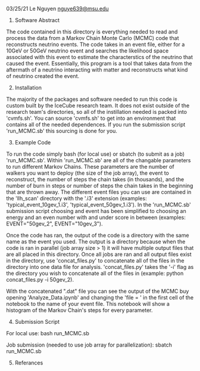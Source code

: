 03/25/21
Le Nguyen
nguye639@msu.edu

1. Software Abstract
  
  The code contained in this directory is everything needed to read and process the data from a Markov Chain Monte Carlo (MCMC) code that reconstructs neutrino events. The code takes in an event file, either for a 10GeV or 50GeV neutrino event and searches the likelihood space associated with this event to estimate the characterstics of the neutrino that caused the event. Essentially, this program is a tool that takes data from the aftermath of a neutrino interacting with matter and reconstructs what kind of neutrino created the event.

2. Installation

  The majority of the packages and software needed to run this code is custom built by the IceCube research team. It does not exist outside of the research team's directories, so all of the instillation needed is packed into 'cvmfs.sh'. You can source 'cvmfs.sh' to get into an environment that contains all of the needed dependences. If you run the submission script 'run_MCMC.sb' this sourcing is done for you. 

3. Example Code

  To run the code simply bash (for local use) or sbatch (to submit as a job) 'run_MCMC.sb'. Within 'run_MCMC.sb' are all of the changable parameters to run different Markov Chains. These parameters are the number of walkers you want to deploy (the size of the job array), the event to reconstruct, the number of steps the chain takes (in thousands), and the number of burn in steps or number of steps the chain takes in the beginning that are thrown away. The different event files you can use are contained in the 'llh_scan' directory with the '.i3' extension (examples: 'typical_event_10gev_1.i3', 'typical_event_50gev_1.i3'). In the 'run_MCMC.sb' submission script choosing and event has been simplified to choosing an energy and an even number with and under score in between (examples: EVENT="50gev_2", EVENT="10gev_3").  
   
  Once the code has ran, the output of the code is a directory with the same name as the event you used. The output is a directory because when the code is ran in parallel (job array size > 1) it will have multiple output files that are all placed in this directory. Once all jobs are ran and all output files exist in the directory, use 'concat_files.py' to concatenate all of the files in the directory into one data file for analysis. 'concat_files.py' takes the '-i' flag as the directory you wish to concatenate all of the files in (example: python concat_files.py -i 50gev_2).
  
  With the concatenated ".dat" file you can see the output of the MCMC buy opening 'Analyze_Data.ipynb' and changing the 'file = ' in the first cell of the notebook to the name of your event file. This notebook will show a histogram of the Markov Chain's steps for every parameter. 

4. Submission Script
  
  For local use:
  bash run_MCMC.sb
  
  Job submission (needed to use job array for parallelization):
  sbatch run_MCMC.sb

5. Referances











